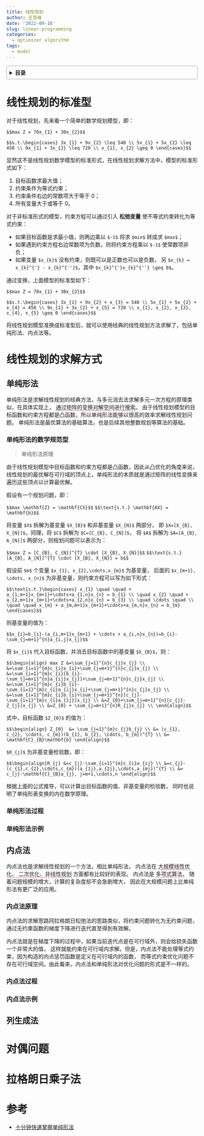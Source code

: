```yaml
---
title: 线性规划
author: 王哲峰
date: '2022-09-16'
slug: linear-programming
categories:
  - optimizer algorithm
tags:
  - model
---
```


<style>
details {
    border: 1px solid #aaa;
    border-radius: 4px;
    padding: .5em .5em 0;
}
summary {
    font-weight: bold;
    margin: -.5em -.5em 0;
    padding: .5em;
}
details[open] {
    padding: .5em;
}
details[open] summary {
    border-bottom: 1px solid #aaa;
    margin-bottom: .5em;
}
img {
    pointer-events: none;
}
</style>

<details><summary>目录</summary><p>

- [线性规划的标准型](#线性规划的标准型)
- [线性规划的求解方式](#线性规划的求解方式)
  - [单纯形法](#单纯形法)
    - [单纯形法的数学规范型](#单纯形法的数学规范型)
    - [单纯形法过程](#单纯形法过程)
    - [单纯形法示例](#单纯形法示例)
  - [内点法](#内点法)
    - [内点法原理](#内点法原理)
    - [内点法过程](#内点法过程)
    - [内点法示例](#内点法示例)
  - [列生成法](#列生成法)
- [对偶问题](#对偶问题)
- [拉格朗日乘子法](#拉格朗日乘子法)
- [参考](#参考)
</p></details><p></p>

# 线性规划的标准型

对于线性规划，先来看一个简单的数学规划模型，即：

`$$max Z = 70x_{1} + 30x_{2}$$`

`$$s.t.\begin{cases}
3x_{1} + 9x_{2} \leq 540 \\
5x_{1} + 5x_{2} \leq 450 \\
9x_{1} + 3x_{2} \leq 720 \\
x_{1}, x_{2} \geq 0
\end{cases}$$`

显然这不是线性规划数学模型的标准形式，在线性规划求解方法中，模型的标准形式如下：

1. 目标函数求最大值；
2. 约束条件为等式约束；
3. 约束条件右边的常数项大于等于 0；
4. 所有变量大于或等于 0。

对于非标准形式的模型，约束方程可以通过引入 **松弛变量** 使不等式约束转化为等式约束：

* 如果目标函数是求最小值，则两边乘以 `$-1$` 将求 `$min$` 转成求 `$max$`；
* 如果遇到约束方程右边常数项为负数，则将约束方程乘以 `$-1$` 使常数项非负；
* 如果变量 `$x_{k}$` 没有约束，则既可以是正数也可以是负数，
  另 `$x_{k} = x_{k}^{'} - x_{k}^{''}$`，其中 `$x_{k}^{'}x_{k}^{''} \geq 0$`。

通过变换，上面模型的标准型如下：

`$$max Z = 70x_{1} + 30x_{2}$$`

`$$s.t.\begin{cases}
3x_{1} + 9x_{2} + x_{3} = 540 \\
5x_{1} + 5x_{2} + x_{4} = 450 \\
9x_{1} + 3x_{2} + x_{5} = 720 \\
x_{1}, x_{2}, x_{3}, x_{4}, x_{5} \geq 0
\end{cases}$$`

将线性规划模型准换成标准型后，就可以使用经典的线性规划方法求解了，包括单纯形法、内点法等。

# 线性规划的求解方式

## 单纯形法

单纯形法是求解线性规划的经典方法，与多元消去法求解多元一次方程的原理类似，在具体实现上，
<span style='border-bottom:1.5px dashed red;'>通过矩阵的变换对解空间进行搜索</span>。
由于线性规划模型的目标函数和约束方程都是凸函数，所以单纯形法能够以很高的效率求解线性规划问题。
单纯形法是最优算法的基础算法，也是后续其他整数规划等算法的基础。

### 单纯形法的数学规范型

> 单纯形法原理

由于线性规划模型中目标函数和约束方程都是凸函数，因此从凸优化的角度来说，
线性规划的最优解在可行域的顶点上，单纯形法的本质就是通过矩阵的线性变换来遍历这些顶点以计算最优解。

假设有一个规划问题，即：

`$$max \mathbf{Z} = \mathbf{CX}$$`
`$$\text{s.t.} \mathbf{AX} = \mathbf{b}$$`

将变量 `$X$` 拆解为基变量 `$X_{B}$` 和非基变量 `$X_{N}$` 两部分，
即 `$X=[X_{B}, X_{N}]$`，同理，将 `$C$` 拆解为 `$C=[C_{B}, C_{N}]$`，
将 `$A$` 拆解为 `$A=[A_{B}, A_{N}]$` 两部分，则规划问题可以表示为：

`$$max Z = [C_{B}, C_{N}]^{T} \cdot [X_{B}, X_{N}]$$`
`$$\text{s.t.} [A_{B}, A_{N}]^{T} \cdot [X_{B}, X_{N}] = b$$`

假设前 `$m$` 个变量 `$x_{1}, x_{2},\cdots,x_{m}$` 为基变量，
后面的 `$x_{m+1}, \cdots, x_{n}$` 为非基变量，则约束方程可以写为如下形式：

`$$\text{s.t.}\begin{cases}
x_{1} \quad \quad + a_{1,m+1}x_{m+1}+\cdots+a_{1,n}x_{n} = b_{1} \\
\quad x_{2} \quad + a_{2,m+1}x_{m+1}+\cdots+a_{2,n}x_{n} = b_{3} \\
\quad \cdots \quad \\
\quad \quad x_{m} + a_{m,m+1}x_{m+1}+\cdots+a_{m,n}x_{n} = b_{m}
\end{cases}$$`

则基变量的值为：

`$$x_{i}=b_{i}-(a_{i,m+1}x_{m+1} + \cdots + a_{i,n}x_{n})=b_{i}-\sum_{j=m+1}^{n}a_{i,j}x_{j}$$`

将 `$x_{i}$` 代入目标函数，并消去目标函数中的基变量 `$X_{B}$`，则：

`$$\begin{align}
max Z
&=\sum_{j=1}^{n}c_{j}x_{j} \\ 
&=\sum_{i=1}^{m}c_{i}x_{i}+\sum_{j=m+1}^{n}c_{j}x_{j} \\
&=\sum_{i=1}^{m}c_{i}[b_{i}-\sum_{j=m+1}^{n}a_{ij}x_{j}]+\sum_{j=m+1}^{n}c_{j}x_{j} \\
&=\sum_{i=1}^{m}c_{i}b_{i}-\sum_{i=1}^{m}c_{i}a_{ij}x_{j}+\sum_{j=m+1}^{n}c_{j}x_{j} \\
&=\sum_{i=1}^{m}c_{i}b_{i}+\sum_{j=m+1}^{n}[c_{j}-\sum_{i=1}^{m}c_{i}a_{ij}]x_{j} \\
&=Z_{0}+\sum_{j=m+1}^{n}[c_{j}-Z_{j}]x_{j} \\
&=Z_{0} + \sum_{j=m+1}^{n}R_{j}x_{j} \\
\end{align}$$`

式中，目标函数 `$Z_{0}$` 的值为：

`$$\begin{align}
Z_{0} 
&= \sum_{j=1}^{m}c_{j}b_{j} \\
&= (c_{1}, c_{2}, \cdots, c_{m})(b_{1}, b_{2}, \cdots, b_{m})^{T} \\
&= \mathbf{C}_{B}\mathbf{b}
\end{align}$$`

`$R_{j}$` 为非基变量检验数，即：

`$$\begin{align}R_{j}
&=c_{j}-\sum_{i=1}^{m}c_{i}a_{ij} \\
&=c_{j}-(c_{1},c_{2},\cdots,c_{m})(a_{1j},a_{2j},\cdots,a_{mj})^{T} \\
&= c_{j}-\mathbf{C}_{B}a_{j}, j=m+1,\cdots,n
\end{align}$$`

根据上面的公式推导，可以计算出目标函数的值、非基变量的检验数，
同时也说明了单纯形表变换的内在数学原理。

### 单纯形法过程




### 单纯形法示例


## 内点法

内点法也是求解线性规划的一个方法，相比单纯形法，
内点法在 <span style='border-bottom:1.5px dashed red;'>大规模线性优化、
二次优化、非线性规划</span> 方面都有比较好的表现。
内点法是 <span style='border-bottom:1.5px dashed red;'>多项式算法</span>，
随着问题规模的增大，计算的复杂度却不会急剧增大，
因此在大规模问题上比单纯形法有更广泛的应用。

### 内点法原理

内点法的求解思路同拉格朗日松弛法的思路类似，将约束问题转化为无约束问题，
通过无约束函数的梯度下降进行迭代直至得到有效解。

内点法就是在梯度下降的过程中，如果当前迭代点是在可行域外，则会给损失函数一个非常大的值，
这样就能约束在可行域内求解。但是，内点法不能处理等式约束，因为构造的内点惩罚函数是定义在可行域内的函数，
而等式约束优化问题不存在可行域空间。由此看来，内点法和单纯形法对优化问题的形式是不一样的。

### 内点法过程





### 内点法示例


## 列生成法

# 对偶问题

# 拉格朗日乘子法


# 参考

* [十分钟快速掌握单纯形法](https://mp.weixin.qq.com/s?__biz=MzU0NzgyMjgwNg==&mid=2247484683&idx=1&sn=32fbd323572549ebe1d7ceca7e5c79dd&chksm=fb49c8b2cc3e41a4005d70d926c48e4c538ebd573d5ffbdeeba6b10dadc4d03012cc311249c8&scene=21#wechat_redirect)
